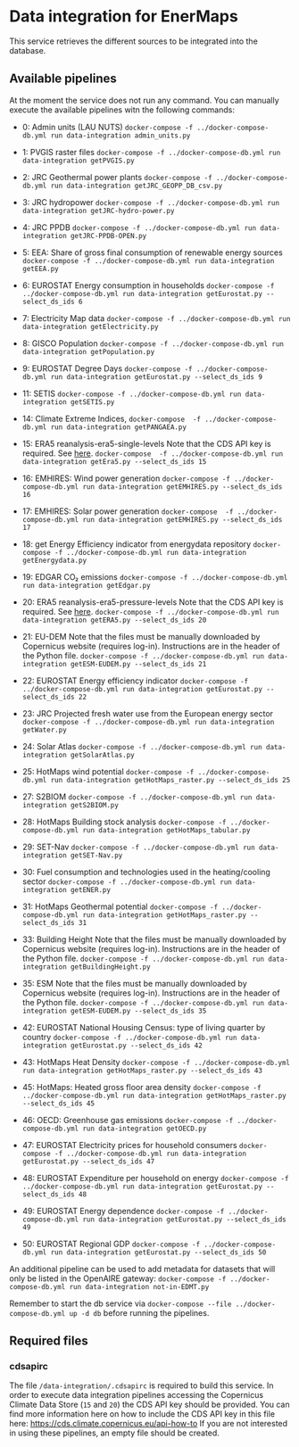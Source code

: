 # Data integration for EnerMaps

This service retrieves the different sources to be integrated into the database.

## Available pipelines

At the moment the service does not run any command.
You can manually execute the available pipelines witn the following commands:

  - 0: Admin units (LAU NUTS)
    `docker-compose -f ../docker-compose-db.yml run data-integration admin_units.py`

  - 1: PVGIS raster files
    `docker-compose -f ../docker-compose-db.yml run data-integration getPVGIS.py`

  - 2: JRC Geothermal power plants
    `docker-compose -f ../docker-compose-db.yml run data-integration getJRC_GEOPP_DB_csv.py`

  - 3: JRC hydropower
    `docker-compose -f ../docker-compose-db.yml run data-integration getJRC-hydro-power.py`

  - 4: JRC PPDB
    `docker-compose -f ../docker-compose-db.yml run data-integration getJRC-PPDB-OPEN.py`

  - 5: EEA: Share of gross final consumption of renewable energy sources
    `docker-compose -f ../docker-compose-db.yml run data-integration getEEA.py`

  - 6: EUROSTAT Energy consumption in households
    `docker-compose -f ../docker-compose-db.yml run data-integration getEurostat.py --select_ds_ids 6`

  - 7: Electricity Map data
    `docker-compose -f ../docker-compose-db.yml run data-integration getElectricity.py`

  - 8: GISCO Population
    `docker-compose -f ../docker-compose-db.yml run data-integration getPopulation.py`

  - 9: EUROSTAT Degree Days
    `docker-compose -f ../docker-compose-db.yml run data-integration getEurostat.py --select_ds_ids 9`

  - 11: SETIS
    `docker-compose -f ../docker-compose-db.yml run data-integration getSETIS.py`

  - 14: Climate Extreme Indices,
    `docker-compose  -f ../docker-compose-db.yml run data-integration getPANGAEA.py`

  - 15: ERA5 reanalysis-era5-single-levels
    Note that the CDS API key is required. See [here](#cdsapirc).
    `docker-compose  -f ../docker-compose-db.yml run data-integration getEra5.py --select_ds_ids 15`

  - 16: EMHIRES: Wind power generation
    `docker-compose -f ../docker-compose-db.yml run data-integration getEMHIRES.py --select_ds_ids 16`

  - 17: EMHIRES: Solar power generation
    `docker-compose  -f ../docker-compose-db.yml run data-integration getEMHIRES.py --select_ds_ids 17`

  - 18: get Energy Efficiency indicator from energydata repository
    `docker-compose -f ../docker-compose-db.yml run data-integration getEnergydata.py`

  - 19: EDGAR CO₂ emissions
    `docker-compose -f ../docker-compose-db.yml run data-integration getEdgar.py`

  - 20: ERA5 reanalysis-era5-pressure-levels
    Note that the CDS API key is required. See [here](#cdsapirc).
    `docker-compose -f ../docker-compose-db.yml run data-integration getERA5.py --select_ds_ids 20`

  - 21: EU-DEM
    Note that the files must be manually downloaded by Copernicus website (requires log-in).
    Instructions are in the header of the Python file.
    `docker-compose -f ../docker-compose-db.yml run data-integration getESM-EUDEM.py --select_ds_ids 21`

  - 22: EUROSTAT Energy efficiency indicator
    `docker-compose -f ../docker-compose-db.yml run data-integration getEurostat.py --select_ds_ids 22`

  - 23: JRC Projected fresh water use from the European energy sector
    `docker-compose -f ../docker-compose-db.yml run data-integration getWater.py`

  - 24: Solar Atlas
    `docker-compose -f ../docker-compose-db.yml run data-integration getSolarAtlas.py`

  - 25: HotMaps wind potential
    `docker-compose -f ../docker-compose-db.yml run data-integration getHotMaps_raster.py --select_ds_ids 25`

  - 27: S2BIOM
    `docker-compose -f ../docker-compose-db.yml run data-integration getS2BIOM.py`

  - 28: HotMaps Building stock analysis
    `docker-compose -f ../docker-compose-db.yml run data-integration getHotMaps_tabular.py`

  - 29: SET-Nav
    `docker-compose -f ../docker-compose-db.yml run data-integration getSET-Nav.py`

  - 30: Fuel consumption and technologies used in the heating/cooling sector
    `docker-compose -f ../docker-compose-db.yml run data-integration getENER.py`

  - 31: HotMaps Geothermal potential
    `docker-compose -f ../docker-compose-db.yml run data-integration getHotMaps_raster.py --select_ds_ids 31`

  - 33: Building Height
    Note that the files must be manually downloaded by Copernicus website (requires log-in).
    Instructions are in the header of the Python file.
    `docker-compose -f ../docker-compose-db.yml run data-integration getBuildingHeight.py`

  - 35: ESM
    Note that the files must be manually downloaded by Copernicus website (requires log-in).
    Instructions are in the header of the Python file.
    `docker-compose -f ../docker-compose-db.yml run data-integration getESM-EUDEM.py --select_ds_ids 35`

  - 42: EUROSTAT National Housing Census: type of living quarter by country
    `docker-compose -f ../docker-compose-db.yml run data-integration getEurostat.py --select_ds_ids 42`

  - 43: HotMaps Heat Density
    `docker-compose -f ../docker-compose-db.yml run data-integration getHotMaps_raster.py --select_ds_ids 43`

  - 45: HotMaps: Heated gross floor area density
    `docker-compose -f ../docker-compose-db.yml run data-integration getHotMaps_raster.py --select_ds_ids 45`

  - 46: OECD: Greenhouse gas emissions
    `docker-compose -f ../docker-compose-db.yml run data-integration getOECD.py`

  - 47: EUROSTAT Electricity prices for household consumers
    `docker-compose -f ../docker-compose-db.yml run data-integration getEurostat.py --select_ds_ids 47`

  - 48: EUROSTAT Expenditure per household on energy
    `docker-compose -f ../docker-compose-db.yml run data-integration getEurostat.py --select_ds_ids 48`

  - 49: EUROSTAT Energy dependence
    `docker-compose -f ../docker-compose-db.yml run data-integration getEurostat.py --select_ds_ids 49`

  - 50: EUROSTAT Regional GDP
    `docker-compose -f ../docker-compose-db.yml run data-integration getEurostat.py --select_ds_ids 50`

An additional pipeline can be used to add metadata for datasets that will only be listed in the OpenAIRE gateway:
    `docker-compose -f ../docker-compose-db.yml run data-integration not-in-EDMT.py`

Remember to start the db service via `docker-compose --file ../docker-compose-db.yml up -d db` before running the pipelines.

## Required files

### cdsapirc
The file `/data-integration/.cdsapirc` is required to build this service.
In order to execute data integration pipelines accessing the Copernicus Climate Data Store (`15` and `20`) the CDS API key should be provided.
You can find more information here on how to include the CDS API key in this file here:
https://cds.climate.copernicus.eu/api-how-to
If you are not interested in using these pipelines, an empty file should be created.
